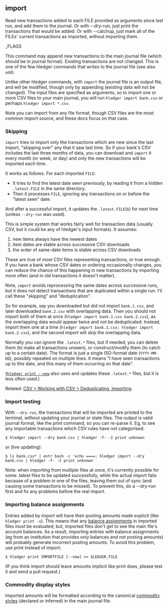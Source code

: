 ## import

Read new transactions added to each FILE provided as arguments since
last run, and add them to the journal.
Or with --dry-run, just print the transactions that would be added.
Or with --catchup, just mark all of the FILEs' current transactions 
as imported, without importing them.

_FLAGS

This command may append new transactions to the main journal file (which should be in journal format).
Existing transactions are not changed.
This is one of the few hledger commands that writes to the journal file (see also `add`).

Unlike other hledger commands, with `import` the journal file is an output file,
and will be modified, though only by appending (existing data will not be changed).
The input files are specified as arguments, so to import one or more
CSV files to your main journal, you will run `hledger import bank.csv`
or perhaps `hledger import *.csv`.

Note you can import from any file format, though CSV files are the
most common import source, and these docs focus on that case.

### Skipping

`import` tries to import only the transactions which are new since the last import, "skipping over" any that it saw last time.
So if your bank's CSV includes the last three months of data, you can download and `import` it every month (or week, or day) 
and only the new transactions will be imported each time.

It works as follows. For each imported `FILE`:

- It tries to find the latest date seen previously, by reading it from a hidden `.latest.FILE` in the same directory.
- Then it processes `FILE`, ignoring any transactions on or before the "latest seen" date.

And after a successful import, it updates the `.latest.FILE`(s) for next time (unless `--dry-run` was used).

This is simple system that works fairly well for transaction data (usually CSV, but it could be any of hledger's input formats).
It assumes:

1. new items always have the newest dates
2. item dates are stable across successive CSV downloads
3. the order of same-date items is stable across CSV downloads

These are true of most CSV files representing transactions, or true enough.
If you have a bank whose CSV dates or ordering occasionally changes,
you can reduce the chance of this happening in new transactions by importing more often
(and in old transactions it doesn't matter).

Note, `import` avoids reprocessing the same dates across successive runs,
but it does not detect transactions that are duplicated within a single run.
I'll call these "skipping" and "deduplication".

So for example, say you downloaded but did not import `bank.1.csv`, and later downloaded `bank.2.csv` with overlapping data.
Then you should not import both of them at once (`hledger import bank.1.csv bank.2.csv`), as the overlapping data would appear twice and not be deduplicated.
Instead, import them one at a time (`hledger import bank.1.csv; hledger import bank.2.csv`), and the second import will skip the overlapping data.

Normally you can ignore the `.latest.*` files, 
but if needed, you can delete them (to make all transactions unseen),
or construct/modify them (to catch up to a certain date).
The format is just a single ISO-format date (`YYYY-MM-DD`), possibly repeated on multiple lines.
It means "I have seen transactions up to this date, and this many of them occurring on that date".

([`hledger print --new`](#print) also uses and updates these `.latest.*` files, but it is less often used.)

Related: [CSV > Working with CSV > Deduplicating, importing](#deduplicating-importing).


### Import testing

With `--dry-run`, the transactions that will be imported are printed
to the terminal, without updating your journal or state files.
The output is valid journal format, like the print command, so you can re-parse it.
Eg, to see any importable transactions which CSV rules have not categorised:

```cli
$ hledger import --dry bank.csv | hledger -f- -I print unknown
```

or (live updating):

```cli
$ ls bank.csv* | entr bash -c 'echo ====; hledger import --dry bank.csv | hledger -f- -I print unknown'
```

Note: when importing from multiple files at once, it's currently possible for
some .latest files to be updated successfully, while the actual import fails
because of a problem in one of the files, leaving them out of sync (and causing
some transactions to be missed).
To prevent this, do a --dry-run first and fix any problems before the real import.

### Importing balance assignments

Entries added by import will have their posting amounts made explicit (like `hledger print -x`).
This means that any [balance assignments](https://hledger.org/hledger.html#balance-assignments) in imported files must be evaluated;
but, imported files don't get to see the main file's account balances.
As a result, importing entries with balance assignments
(eg from an institution that provides only balances and not posting amounts)
will probably generate incorrect posting amounts.
To avoid this problem, use print instead of import:

```cli
$ hledger print IMPORTFILE [--new] >> $LEDGER_FILE
```

(If you think import should leave amounts implicit like print does,
please test it and send a pull request.)

### Commodity display styles

Imported amounts will be formatted according to the canonical [commodity styles](hledger.html#commodity-display-style)
(declared or inferred) in the main journal file.
